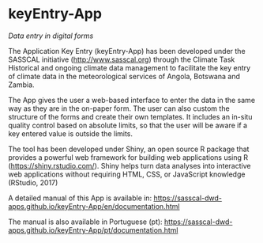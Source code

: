 # keyEntry-App

*Data entry in digital forms*

The Application Key Entry (keyEntry-App) has been developed under the SASSCAL initiative (http://www.sasscal.org) through the Climate Task Historical and ongoing climate data management to facilitate the key entry of climate data in the meteorological services of Angola, Botswana and Zambia.

The App gives the user a web-based interface to enter the data in the same way as they are in the on-paper form. The user can also custom the structure of the forms and create their own templates. It includes an in-situ quality control based on absolute limits, so that the user will be aware if a key entered value is outside the limits.

The tool has been developed under Shiny, an open source R package that provides a powerful web framework for building web applications using R (https://shiny.rstudio.com/). Shiny helps turn data analyses into interactive web applications without requiring HTML, CSS, or JavaScript knowledge (RStudio, 2017)

A detailed manual of this App is available in: https://sasscal-dwd-apps.github.io/keyEntry-App/en/documentation.html

The manual is also available in Portuguese (pt): https://sasscal-dwd-apps.github.io/keyEntry-App/pt/documentation.html

